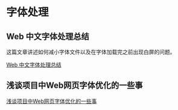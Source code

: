 # 字体处理

## Web 中文字体处理总结
这篇文章讲述如何减小字体文件以及在字体加载完之前出现白屏的问题。

[Web 中文字体处理总结](https://aotu.io/notes/2020/02/28/webfont-processing/index.html)

## 浅谈项目中Web网页字体优化的一些事

[浅谈项目中Web网页字体优化的一些事](https://www.jiangweishan.com/article/fontyouhua20180606.html)